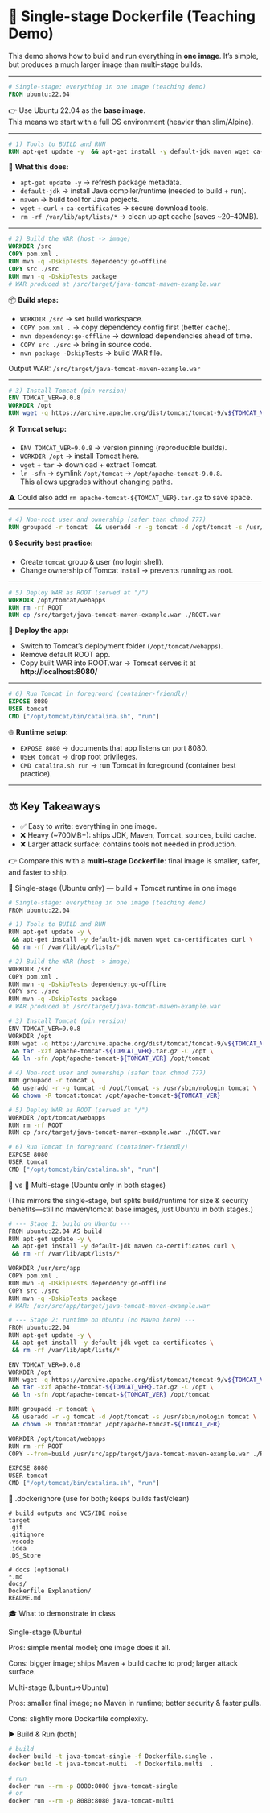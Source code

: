 # 🐳 Single-stage Dockerfile (Teaching Demo)

This demo shows how to build and run everything in **one image**. It’s simple, but produces a much larger image than multi-stage builds.

---

```dockerfile
# Single-stage: everything in one image (teaching demo)
FROM ubuntu:22.04
```

👉 Use Ubuntu 22.04 as the **base image**.  
This means we start with a full OS environment (heavier than slim/Alpine).

---

```dockerfile
# 1) Tools to BUILD and RUN
RUN apt-get update -y  && apt-get install -y default-jdk maven wget ca-certificates curl  && rm -rf /var/lib/apt/lists/*
```

🔧 **What this does:**  
- `apt-get update -y` → refresh package metadata.  
- `default-jdk` → install Java compiler/runtime (needed to build + run).  
- `maven` → build tool for Java projects.  
- `wget` + `curl` + `ca-certificates` → secure download tools.  
- `rm -rf /var/lib/apt/lists/*` → clean up apt cache (saves ~20–40MB).  

---

```dockerfile
# 2) Build the WAR (host -> image)
WORKDIR /src
COPY pom.xml .
RUN mvn -q -DskipTests dependency:go-offline
COPY src ./src
RUN mvn -q -DskipTests package
# WAR produced at /src/target/java-tomcat-maven-example.war
```

📦 **Build steps:**  
- `WORKDIR /src` → set build workspace.  
- `COPY pom.xml .` → copy dependency config first (better cache).  
- `mvn dependency:go-offline` → download dependencies ahead of time.  
- `COPY src ./src` → bring in source code.  
- `mvn package -DskipTests` → build WAR file.  

Output WAR: `/src/target/java-tomcat-maven-example.war`

---

```dockerfile
# 3) Install Tomcat (pin version)
ENV TOMCAT_VER=9.0.8
WORKDIR /opt
RUN wget -q https://archive.apache.org/dist/tomcat/tomcat-9/v${TOMCAT_VER}/bin/apache-tomcat-${TOMCAT_VER}.tar.gz  && tar -xzf apache-tomcat-${TOMCAT_VER}.tar.gz -C /opt  && ln -sfn /opt/apache-tomcat-${TOMCAT_VER} /opt/tomcat
```

🛠️ **Tomcat setup:**  
- `ENV TOMCAT_VER=9.0.8` → version pinning (reproducible builds).  
- `WORKDIR /opt` → install Tomcat here.  
- `wget` + `tar` → download + extract Tomcat.  
- `ln -sfn` → symlink `/opt/tomcat` → `/opt/apache-tomcat-9.0.8`.  
  This allows upgrades without changing paths.  

⚠️ Could also add `rm apache-tomcat-${TOMCAT_VER}.tar.gz` to save space.

---

```dockerfile
# 4) Non-root user and ownership (safer than chmod 777)
RUN groupadd -r tomcat  && useradd -r -g tomcat -d /opt/tomcat -s /usr/sbin/nologin tomcat  && chown -R tomcat:tomcat /opt/apache-tomcat-${TOMCAT_VER}
```

🔒 **Security best practice:**  
- Create `tomcat` group & user (no login shell).  
- Change ownership of Tomcat install → prevents running as root.  

---

```dockerfile
# 5) Deploy WAR as ROOT (served at "/")
WORKDIR /opt/tomcat/webapps
RUN rm -rf ROOT
RUN cp /src/target/java-tomcat-maven-example.war ./ROOT.war
```

🚀 **Deploy the app:**  
- Switch to Tomcat’s deployment folder (`/opt/tomcat/webapps`).  
- Remove default ROOT app.  
- Copy built WAR into ROOT.war → Tomcat serves it at **http://localhost:8080/**  

---

```dockerfile
# 6) Run Tomcat in foreground (container-friendly)
EXPOSE 8080
USER tomcat
CMD ["/opt/tomcat/bin/catalina.sh", "run"]
```

🌐 **Runtime setup:**  
- `EXPOSE 8080` → documents that app listens on port 8080.  
- `USER tomcat` → drop root privileges.  
- `CMD catalina.sh run` → run Tomcat in foreground (container best practice).  

---

## ⚖️ Key Takeaways

- ✅ Easy to write: everything in one image.  
- ❌ Heavy (~700MB+): ships JDK, Maven, Tomcat, sources, build cache.  
- ❌ Larger attack surface: contains tools not needed in production.  

👉 Compare this with a **multi-stage Dockerfile**: final image is smaller, safer, and faster to ship.


🧪 Single-stage (Ubuntu only) — build + Tomcat runtime in one image
```sh
# Single-stage: everything in one image (teaching demo)
FROM ubuntu:22.04

# 1) Tools to BUILD and RUN
RUN apt-get update -y \
 && apt-get install -y default-jdk maven wget ca-certificates curl \
 && rm -rf /var/lib/apt/lists/*

# 2) Build the WAR (host -> image)
WORKDIR /src
COPY pom.xml .
RUN mvn -q -DskipTests dependency:go-offline
COPY src ./src
RUN mvn -q -DskipTests package
# WAR produced at /src/target/java-tomcat-maven-example.war

# 3) Install Tomcat (pin version)
ENV TOMCAT_VER=9.0.8
WORKDIR /opt
RUN wget -q https://archive.apache.org/dist/tomcat/tomcat-9/v${TOMCAT_VER}/bin/apache-tomcat-${TOMCAT_VER}.tar.gz \
 && tar -xzf apache-tomcat-${TOMCAT_VER}.tar.gz -C /opt \
 && ln -sfn /opt/apache-tomcat-${TOMCAT_VER} /opt/tomcat

# 4) Non-root user and ownership (safer than chmod 777)
RUN groupadd -r tomcat \
 && useradd -r -g tomcat -d /opt/tomcat -s /usr/sbin/nologin tomcat \
 && chown -R tomcat:tomcat /opt/apache-tomcat-${TOMCAT_VER}

# 5) Deploy WAR as ROOT (served at "/")
WORKDIR /opt/tomcat/webapps
RUN rm -rf ROOT
RUN cp /src/target/java-tomcat-maven-example.war ./ROOT.war

# 6) Run Tomcat in foreground (container-friendly)
EXPOSE 8080
USER tomcat
CMD ["/opt/tomcat/bin/catalina.sh", "run"]

```

🍎 vs 🍎 Multi-stage (Ubuntu only in both stages)

(This mirrors the single-stage, but splits build/runtime for size & security benefits—still no maven/tomcat base images, just Ubuntu in both stages.)
```sh
# --- Stage 1: build on Ubuntu ---
FROM ubuntu:22.04 AS build
RUN apt-get update -y \
 && apt-get install -y default-jdk maven ca-certificates curl \
 && rm -rf /var/lib/apt/lists/*

WORKDIR /usr/src/app
COPY pom.xml .
RUN mvn -q -DskipTests dependency:go-offline
COPY src ./src
RUN mvn -q -DskipTests package
# WAR: /usr/src/app/target/java-tomcat-maven-example.war

# --- Stage 2: runtime on Ubuntu (no Maven here) ---
FROM ubuntu:22.04
RUN apt-get update -y \
 && apt-get install -y default-jdk wget ca-certificates \
 && rm -rf /var/lib/apt/lists/*

ENV TOMCAT_VER=9.0.8
WORKDIR /opt
RUN wget -q https://archive.apache.org/dist/tomcat/tomcat-9/v${TOMCAT_VER}/bin/apache-tomcat-${TOMCAT_VER}.tar.gz \
 && tar -xzf apache-tomcat-${TOMCAT_VER}.tar.gz -C /opt \
 && ln -sfn /opt/apache-tomcat-${TOMCAT_VER} /opt/tomcat

RUN groupadd -r tomcat \
 && useradd -r -g tomcat -d /opt/tomcat -s /usr/sbin/nologin tomcat \
 && chown -R tomcat:tomcat /opt/apache-tomcat-${TOMCAT_VER}

WORKDIR /opt/tomcat/webapps
RUN rm -rf ROOT
COPY --from=build /usr/src/app/target/java-tomcat-maven-example.war ./ROOT.war

EXPOSE 8080
USER tomcat
CMD ["/opt/tomcat/bin/catalina.sh", "run"]
```

🧾 .dockerignore (use for both; keeps builds fast/clean)
```
# build outputs and VCS/IDE noise
target
.git
.gitignore
.vscode
.idea
.DS_Store

# docs (optional)
*.md
docs/
Dockerfile Explanation/
README.md
```
🎓 What to demonstrate in class

Single-stage (Ubuntu)

Pros: simple mental model; one image does it all.

Cons: bigger image; ships Maven + build cache to prod; larger attack surface.

Multi-stage (Ubuntu→Ubuntu)

Pros: smaller final image; no Maven in runtime; better security & faster pulls.

Cons: slightly more Dockerfile complexity.

▶️ Build & Run (both)
```sh
# build
docker build -t java-tomcat-single -f Dockerfile.single .
docker build -t java-tomcat-multi  -f Dockerfile.multi  .

# run
docker run --rm -p 8080:8080 java-tomcat-single
# or
docker run --rm -p 8080:8080 java-tomcat-multi
```
